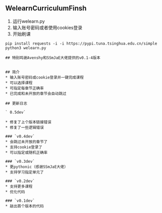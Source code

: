 ## **WelearnCurriculumFinsh**
1. 运行welearn.py
2. 输入账号密码或者使用cookies登录
3. 开始刷课

```shell
pip install requests -i -i https://pypi.tuna.tsinghua.edu.cn/simple
python3 welearn.py
```


```
## 特别鸣谢Avenshy和SSmJaE大佬提供的v0.1-4版本
  

## 简介
* 输入账号密码或cookie登录并一键完成课程
* 可以选择课程
* 可指定每章节正确率
* 已完成和未开放的章节会自动跳过

## 更新日志

` 0.5dev` 

* 修复了上个版本链接错误
* 修复了一些逻辑错误

### `v0.4dev`
* 会跳过未开放的章节了
* 支持cookie登录了
* 可以指定或随机正确率

### `v0.3dev`
* 更pythonic（感谢SSmJaE大佬）
* 支持学习指定单元了

### `v0.2dev`
* 支持更多课程
* 优化代码

### `v0.1dev`
* 敲出首个版本的代码
```
